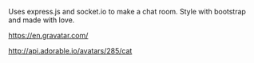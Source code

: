 
Uses express.js and socket.io to make a chat room. Style with bootstrap and made with love.

https://en.gravatar.com/

http://api.adorable.io/avatars/285/cat
